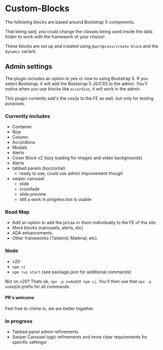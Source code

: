 # Custom-Blocks

The following blocks are based around Bootstrap 5 components.

That being said, you could change the classes being used inside the data folder to work with the framework of your choice!

These blocks are set up and created using `@wordpress/create-block` and the `dynamic` variant.

## Admin settings

The plugin includes an option to yes or now to using Bootstrap 5.  If you select Bootstrap, it will add the Bootstrap 5 JS/CSS to the admin. You'll notice when you use blocks like `accordion`, it will work in the admin.

This plugin currently add's the css/js to the FE as well, but only for testing purposes.

### Currently includes

- Container
- Row
- Column
- Accordions
- Modals
- Alerts
- Cover Block v2 (lazy loading for images and video backgrounds)
- Alerts
- tabbed panels (horizontal)
  - ready to use, could use admin improvement though
- swiper carousel
  - slide
  - crossfade
  - slide preview
  - still a work in progress but is usable

### Road Map

- Add an option to add the js/css or them individually to the FE of the site.
- More blocks (carousels, alerts, etc)
- ADA enhancements.
- Other frameworks (Tailwind, Material, etc).

### Node

- v20
- `npm ci`
- `npm run start` (see package.json for additional commands)

Not on v20? Thats ok, `npx -p node@20 npm ci`. You'll then use that `npx -p node@20` prefix for all commands.

#### PR's welcome

Feel free to chime in, we are better together.

### In progress

- Tabbed panel admin refinements
- Swiper Carousel logic refinements and more clear requirements for specific settingsr
